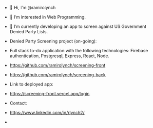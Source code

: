 - 👋 Hi, I’m @ramirolynch
- 👀 I’m interested in Web Programming.
- 🌱 I’m currently developing an app to screen against US Government Denied Party Lists.

- Denied Party Screening project (on-going): 
- Full stack to-do application with the following technologies: Firebase authentication, Postgresql, Express, React, Node.
- https://github.com/ramirolynch/screening-front
- https://github.com/ramirolynch/screening-back

- Link to deployed app: 
- https://screening-front.vercel.app/login

- Contact:
- https://www.linkedin.com/in/rlynch2/
- 
<!---
ramirolynch/ramirolynch is a ✨ special ✨ repository because its `README.md` (this file) appears on your GitHub profile.
You can click the Preview link to take a look at your changes.
--->
